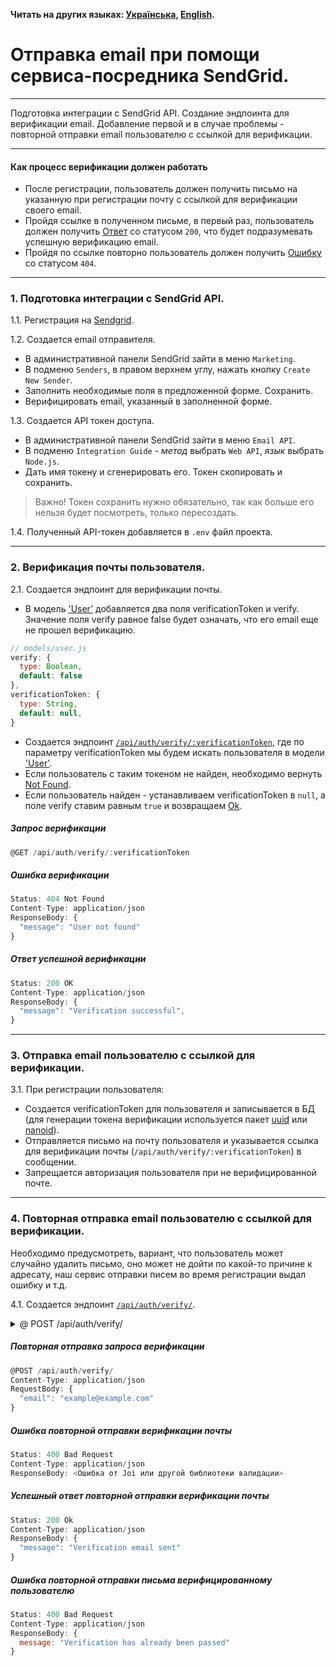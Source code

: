 **Читать на других языках: [Українська](./docs/README.ua.md),
[English](./docs/README.en.md).**

# Отправка email при помощи сервиса-посредника SendGrid.

---

Подготовка интеграции с SendGrid API. Создание эндпоинта для верификации email.
Добавление первой и в случае проблемы - повторной отправки email пользователю с
ссылкой для верификации.

---

#### Как процесс верификации должен работать

- После регистрации, пользователь должен получить письмо на указанную при
  регистрации почту с ссылкой для верификации своего email.
- Пройдя ссылке в полученном письме, в первый раз, пользователь должен получить
  [Ответ](#ответ-успешной-верификации) со статусом `200`, что будет
  подразумевать успешную верификацию email.
- Пройдя по ссылке повторно пользователь должен получить
  [Ошибку](#ошибка-верификации) со статусом `404`.

---

### 1. Подготовка интеграции с SendGrid API.

1.1. Регистрация на [Sendgrid](https://sendgrid.com/en-us).

1.2. Создается email отправителя.

- В административной панели SendGrid зайти в меню `Marketing`.
- В подменю `Senders`, в правом верхнем углу, нажать кнопку `Create New Sender`.
- Заполнить необходимые поля в предложенной форме. Сохранить.
- Верифицировать email, указанный в заполненной форме.

<!-- prettier-ignore -->
1.3. Создается API токен доступа.

- В административной панели SendGrid зайти в меню `Email API`.
- В подменю `Integration Guide` - _метод_ выбрать `Web API`, _язык_ выбрать
  `Node.js`.
- Дать имя токену и сгенерировать его. Токен скопировать и сохранить.

> Важно! Токен сохранить нужно обязательно, так как больше его нельзя будет
> посмотреть, только пересоздать.

1.4. Полученный API-токен добавляется в `.env` файл проекта.

---

### 2. Верификация почты пользователя.

2.1. Создается эндпоинт для верификации почты.

- В модель ['User'](./models/user.js) добавляется два поля verificationToken и
  verify. Значение поля verify равное false будет означать, что его email еще не
  прошел верификацию.

```js
// models/user.js
verify: {
  type: Boolean,
  default: false
},
verificationToken: {
  type: String,
  default: null,
}
```

- Создается эндпоинт
  [`/api/auth/verify/:verificationToken`](#запрос-верификации), где по параметру
  verificationToken мы будем искать пользователя в модели
  ['User'](./models/user.js).
- Если пользователь с таким токеном не найден, необходимо вернуть
  [Not Found](#ошибка-верификации).
- Если пользователь найден - устанавливаем verificationToken в `null`, а поле
  verify ставим равным `true` и возвращаем [Ok](#ответ-успешной-верификации).

##### Запрос верификации

```js
@GET /api/auth/verify/:verificationToken
```

##### Ошибка верификации

```js
Status: 404 Not Found
Content-Type: application/json
ResponseBody: {
  "message": "User not found"
}
```

##### Ответ успешной верификации

```js
Status: 200 OK
Content-Type: application/json
ResponseBody: {
  "message": "Verification successful",
}
```

---

### 3. Отправка email пользователю с ссылкой для верификации.

3.1. При регистрации пользователя:

- Создается verificationToken для пользователя и записывается в БД (для
  генерации токена верификации используется пакет
  [uuid](https://www.npmjs.com/package/uuid) или
  [nanoid](https://www.npmjs.com/package/nanoid)).
- Отправляется письмо на почту пользователя и указывается ссылка для верификации
  почты (`/api/auth/verify/:verificationToken`) в сообщении.
- Запрещается авторизация пользователя при не верифицированной почте.

---

### 4. Повторная отправка email пользователю с ссылкой для верификации.

Необходимо предусмотреть, вариант, что пользователь может случайно удалить
письмо, оно может не дойти по какой-то причине к адресату, наш сервис отправки
писем во время регистрации выдал ошибку и т.д.

4.1. Создается эндпоинт
[`/api/auth/verify/`](#повторная-отправка-запроса-верификации).

<details>
<summary>@ POST /api/auth/verify/</summary>

- Получает `body` в формате `{ email }`.
- Если в `body` нет обязательного поля `email`, возвращает json с ключом
  `{"message": "missing required field email"}` и статусом `400`
  [Bad Request](#ошибка-повторной-отправки-верификации-почты).
- Если с `body` все хорошо, выполняет повторную отправку письма с
  verificationToken на указанный email, но только если пользователь не
  верифицирован, и возвращает json с ключом
  `{ message: "Verification email sent"}` со статусом `200`
  [Ok](#успешный-ответ-повторной-отправки-верификации-почты).
- Если пользователь уже прошел верификацию отправляет json с ключом
  `{ message: "Verification has already been passed"}` со статусом `400`
  [Bad Request](#ошибка-повторной-отправки-письма-верифицированному-пользователю).

</details>

##### Повторная отправка запроса верификации

```js
@POST /api/auth/verify/
Content-Type: application/json
RequestBody: {
  "email": "example@example.com"
}
```

##### Ошибка повторной отправки верификации почты

```js
Status: 400 Bad Request
Content-Type: application/json
ResponseBody: <Ошибка от Joi или другой библиотеки валидации>
```

##### Успешный ответ повторной отправки верификации почты

```js
Status: 200 Ok
Content-Type: application/json
ResponseBody: {
  "message": "Verification email sent"
}
```

##### Ошибка повторной отправки письма верифицированному пользователю

```js
Status: 400 Bad Request
Content-Type: application/json
ResponseBody: {
  message: "Verification has already been passed"
}
```
